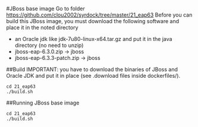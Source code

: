 #JBoss base image
Go to folder https://github.com/clou2002/syrdock/tree/master/21_eap63
Before you can build this JBoss image, you must download the following software and place it in the noted directory
 - an Oracle jdk like jdk-7u80-linux-x64.tar.gz and put it in the java directory (no need to unzip)
 - jboss-eap-6.3.0.zip -> jboss
 - jboss-eap-6.3.3-patch.zip -> jboss

##Build
IMPORTANT: you have to download the binaries of JBoss and Oracle JDK and put it in place (see .download files inside dockerfiles/).
```
cd 21_eap63
./build.sh
```

##Running JBoss base image
```
cd 21_eap63
./build.sh
```
